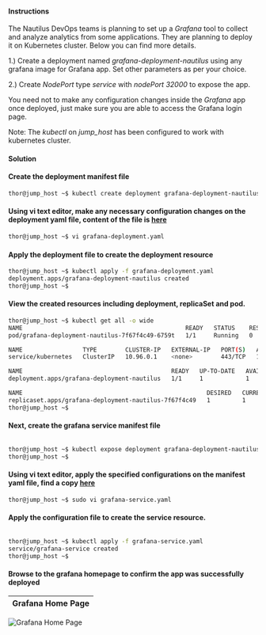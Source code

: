 #### Instructions

The Nautilus DevOps teams is planning to set up a *Grafana* tool to collect and analyze analytics from some applications. They are planning to deploy it on Kubernetes cluster. Below you can find more details.



1.) Create a deployment named *grafana-deployment-nautilus* using any grafana image for Grafana app. Set other parameters as per your choice.

2.) Create *NodePort* type *service* with *nodePort 32000* to expose the app.

You need not to make any configuration changes inside the *Grafana* app once deployed, just make sure you are able to access the Grafana login page.

Note: The *kubectl* on *jump_host* has been configured to work with kubernetes cluster.


#### Solution

#### Create the deployment manifest file
```bash
thor@jump_host ~$ kubectl create deployment grafana-deployment-nautilus --image=grafana/grafana --dry-run=client -o yaml > grafana-deployment.yaml
```

#### Using vi text editor, make any necessary configuration changes on the deployment yaml file, content of the file is [here](grafana-deployment.yaml)

```bash
thor@jump_host ~$ vi grafana-deployment.yaml 
````
       
#### Apply the deployment file to create the deployment resource
```bash
thor@jump_host ~$ kubectl apply -f grafana-deployment.yaml 
deployment.apps/grafana-deployment-nautilus created
thor@jump_host ~$ 
```

#### View the created resources including deployment, replicaSet and pod.
```bash
thor@jump_host ~$ kubectl get all -o wide
NAME                                              READY   STATUS    RESTARTS   AGE   IP           NODE                      NOMINATED NODE   READINESS GATES
pod/grafana-deployment-nautilus-7f67f4c49-6759t   1/1     Running   0          28s   10.244.0.5   kodekloud-control-plane   <none>           <none>

NAME                 TYPE        CLUSTER-IP   EXTERNAL-IP   PORT(S)   AGE    SELECTOR
service/kubernetes   ClusterIP   10.96.0.1    <none>        443/TCP   102m   <none>

NAME                                          READY   UP-TO-DATE   AVAILABLE   AGE   CONTAINERS   IMAGES            SELECTOR
deployment.apps/grafana-deployment-nautilus   1/1     1            1           28s   grafana      grafana/grafana   app=grafana-deployment-nautilus

NAME                                                    DESIRED   CURRENT   READY   AGE   CONTAINERS   IMAGES            SELECTOR
replicaset.apps/grafana-deployment-nautilus-7f67f4c49   1         1         1       28s   grafana      grafana/grafana   app=grafana-deployment-nautilus,pod-template-hash=7f67f4c49
thor@jump_host ~$ 
```

#### Next, create the grafana service manifest file

```bash

thor@jump_host ~$ kubectl expose deployment grafana-deployment-nautilus --type=NodePort  --port=3000 --name=grafana-service --dry-run=client -o yaml > grafana-service.yaml
thor@jump_host ~$ 
```

#### Using vi text editor, apply the specified configurations on the manifest yaml file, find a copy [here](grafana-service.yaml)

```bash
thor@jump_host ~$ sudo vi grafana-service.yaml 
```

#### Apply the configuration file to create the service resource.

```bash

thor@jump_host ~$ kubectl apply -f grafana-service.yaml 
service/grafana-service created
thor@jump_host ~$ 
```

#### Browse to the grafana homepage to confirm the app was successfully deployed

Grafana Home Page              |  
:-------------------------:|
![Grafana Home Page](images/grafana_home.JPEG)
